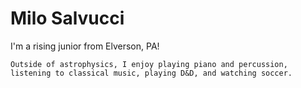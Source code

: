 # Milo Salvucci

I'm a rising junior from Elverson, PA!

```{note}
Outside of astrophysics, I enjoy playing piano and percussion, listening to classical music, playing D&D, and watching soccer.
```
